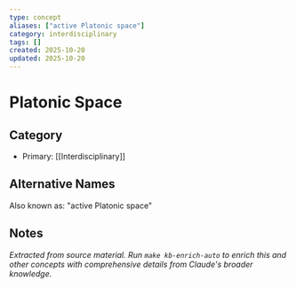 ```yaml
---
type: concept
aliases: ["active Platonic space"]
category: interdisciplinary
tags: []
created: 2025-10-20
updated: 2025-10-20
---
```


# Platonic Space

## Category

- Primary: [[Interdisciplinary]]

## Alternative Names

Also known as: "active Platonic space"

## Notes

*Extracted from source material. Run `make kb-enrich-auto` to enrich this and other concepts with comprehensive details from Claude's broader knowledge.*
